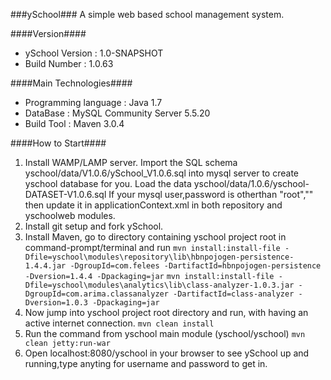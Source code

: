 ###ySchool###
A simple web based school management system.

####Version####

* ySchool Version : 1.0-SNAPSHOT
* Build Number   : 1.0.63

####Main Technologies####

* Programming language    : Java 1.7
* DataBase                : MySQL Community Server 5.5.20
* Build Tool              : Maven 3.0.4


####How to Start####

1. Install WAMP/LAMP server.
   Import the SQL schema yschool/data/V1.0.6/ySchool_V1.0.6.sql into mysql server to create yschool database for you.
   Load the data yschool/data/1.0.6/yschool-DATASET-V1.0.6.sql
   If your mysql user,password is otherthan "root","" then update it in applicationContext.xml in both repository and yschoolweb modules. 
2. Install git setup and fork ySchool.
3. Install Maven, go to directory containing yschool project root in command-prompt/terminal and run
   ```mvn install:install-file -Dfile=yschool\modules\repository\lib\hbnpojogen-persistence-1.4.4.jar -DgroupId=com.felees -DartifactId=hbnpojogen-persistence -Dversion=1.4.4 -Dpackaging=jar```
   ```mvn install:install-file -Dfile=yschool\modules\analytics\lib\class-analyzer-1.0.3.jar -DgroupId=com.arima.classanalyzer -DartifactId=class-analyzer -Dversion=1.0.3 -Dpackaging=jar```
4. Now jump into yschool project root directory and run, with having an active internet connection.
   ```mvn clean install```
5. Run the command from yschool main module (yschool/yschool)
   ```mvn clean jetty:run-war```
6. Open localhost:8080/yschool in your browser to see ySchool up and running,type anyting for username and password to get in.
